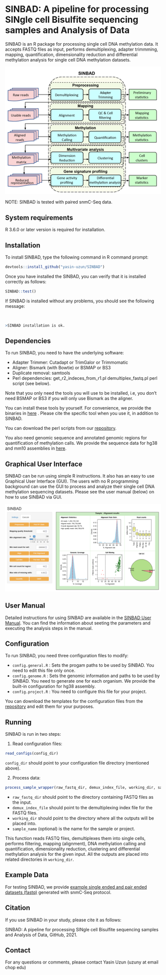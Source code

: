 
# SINBAD: A pipeline for processing SINgle cell Bisulfite sequencing samples and Analysis of Data

<!-- README.md is generated from README.Rmd. Please edit that file -->

SINBAD is an R package for processing single cell DNA methylation data.
It accepts FASTQ files as input, performs demultiplexing, adapter
trimmming, mapping, quantification, dimensionality reduction and
differential methylation analysis for single cell DNA methylation
datasets.

<p align="center">
<img src="docs/SINBAD_Framework.png" width="600" title="">
</p>

NOTE: SINBAD is tested with paired snmC-Seq data.

## System requirements

R 3.6.0 or later version is required for installation.

## Installation

To install SINBAD, type the following command in R command prompt:

``` r
devtools::install_github("yasin-uzun/SINBAD")
```

Once you have installed the SINBAD, you can verify that it is installed
correctly as follows:

``` r
SINBAD::test()
```

If SINBAD is installed without any problems, you should see the
following message:

<br />

``` r
>SINBAD installation is ok.
```

## Dependencies

To run SINBAD, you need to have the underlying software:

-   Adapter Trimmer: Cutadapt or TrimGalor or Trimmomatic
-   Aligner: Bismark (with Bowtie) or BSMAP or BS3
-   Duplicate removal: samtools
-   Perl dependencies: get\_r2\_indeces\_from_r1.pl demultiplex\_fastq.pl perl script (see below).

Note that you only need the tools you will use to be installed, i.e, you
don’t need BSMAP or BS3 if you will only use Bismark as the aligner.

You can install these tools by yourself. For convenience, we provide the
binaries in
[here](https://chopri.box.com/s/vplpxht3r7u6i0fcnio803wlnezuc5o3) .
Please cite the specific tool when you use it, in addition to SINBAD.

You can download the perl scripts from our [repository](perl/). 

You also need genomic sequence and annotated genomic regions for
quantification of methylation calls. We provide the sequence data for
hg38 and mm10 assemblies in
[here](https://chopri.box.com/s/ajbbqsu3vqumygqu8uzqex5m7afpniwr).

## Graphical User Interface

SINBAD can be run using simple R instructions. It also has an easy to use Graphical User Interface (GUI). The users with no R programming background can use the GUI to process and analyze their single cell DNA methylation sequencing datasets. Please see the user manual (below) on how to use SINBAD via GUI.

<p align="center">
<img src="docs/SINBAD_alignment.png" width="800" title="">
</p>

## User Manual

Detailed instructions for using SINBAD are available in the [SINBAD User Manual](docs/SINBAD_User_Manual.pdf). You can find the information about seeting the parameters and executing the analysis steps in the manual.

## Configuration

To run SINBAD, you need three configuration files to modify:

-   `config.general.R` : Sets the progam paths to be used by SINBAD.
    You need to edit this file only once.
-   `config.genome.R` : Sets the genomic information and paths to be
    used by SINBAD. You need to generate one for each organism. We
    provide the built-in configuration for hg38 assembly.
-   `config.project.R` : You need to configure this file for your
    project.

You can download the templates for the configuration files from the [repository](config_files/) and
edit them for your purposes.

## Running

SINBAD is run in two steps:

1.  Read configuration files:

``` r
read_configs(config_dir)
```

`config_dir` should point to your configuration file directory
(mentioned above).

2.  Process data:

``` r
process_sample_wrapper(raw_fastq_dir, demux_index_file, working_dir, sample_name)
```

-   `raw_fastq_dir` should point to the directory containing FASTQ files
    as the input.
-   `demux_index_file` should point to the demultiplexing index file for
    the FASTQ files.
-   `working_dir` should point to the directory where all the outputs
    will be placed into.
-   `sample_name` (optional) is the name for the sample or project.

This function reads FASTQ files, demultiplexes them into single cells,
performs filtering, mapping (alignment), DNA methylation calling and
quantification, dimensionality reduction, clustering and differential
methylation analysis for the given input. All the outputs are placed
into related directories in `working_dir`.

## Example Data

For testing SINBAD, we provide [example single ended and pair ended datasets (fastq)](https://chopri.box.com/s/bzb3fb4dykenl99rethdxiqy6389wvat) generated with snmC-Seq protocol.

## Citation

If you use SINBAD in your study, please cite it as follows:

SINBAD: A pipeline for processing SINgle cell Bisulfite sequencing
samples and Analysis of Data, GitHub, 2021.

## Contact

For any questions or comments, please contact Yasin Uzun (uzuny at email
chop edu)
